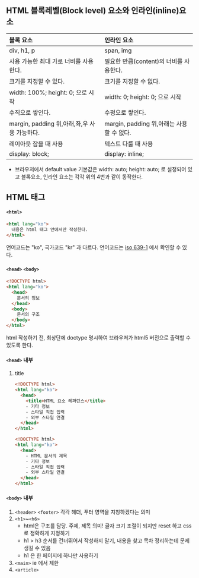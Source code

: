 ## HTML 블록레벨(Block level) 요소와 인라인(inline)요소

| 블록 요소                                    | 인라인 요소                               |
| :------------------------------------------- | :---------------------------------------- |
| div, h1, p                                   | span, img                                 |
| 사용 가능한 최대 가로 너비를 사용한다.       | 필요한 만큼(content)의 너비를 사용한다.   |
| 크기를 지정할 수 있다.                       | 크기를 지정할 수 없다.                    |
| width: 100%; height: 0; 으로 시작            | width: 0; height: 0; 으로 시작            |
| 수직으로 쌓인다.                             | 수평으로 쌓인다.                          |
| margin, padding 위,아래,좌,우 사용 가능하다. | margin, padding 위,아래는 사용할 수 없다. |
| 레이아웃 잡을 때 사용                        | 텍스트 다룰 때 사용                       |
| display: block;                              | display: inline;                          |

- 브라우저에서 default value 기본값은 width: auto; height: auto; 로 설정되어 있고 블록요소, 인라인 요소는 각각 위의 4번과 같이 동작한다.

## HTML 태그

#### `<html>`

   ```html
   <html lang="ko">
     내용은 html 태그 안에서만 작성한다.
   </html>
   ```

   언어코드는 "ko", 국가코드 "kr" 과 다르다.
   언어코드는 [iso 639-1](https://ko.wikipedia.org/wiki/ISO_639-1_%EC%BD%94%EB%93%9C_%EB%AA%A9%EB%A1%9D) 에서 확인할 수 있다.
   <br>

#### `<head>` `<body>`

   ```html
   <!DOCTYPE html>
   <html lang="ko">
     <head>
       문서의 정보
     </head>
     <body>
       문서의 구조
     </body>
   </html>
   ```

   html 작성하기 전, 최상단에 doctype 명시하여 브라우저가 html5 버전으로 출력할 수 있도록 한다.
   <br>

#### `<head>` 내부

1. title 

   ```html
   <!DOCTYPE html>
   <html lang="ko">
     <head>
       <title>HTML 요소 레퍼런스</title>
       - 기타 정보
       - 스타일 직접 입력
       - 외부 스타일 연결
     </head>
   </html>

   <!DOCTYPE html>
   <html lang="ko">
     <head>
       - HTML 문서의 제목
       - 기타 정보
       - 스타일 직접 입력
       - 외부 스타일 연결
     </head>
   </html>
   ```

#### `<body>` 내부

1. `<header>` `<footer>` 
    각각 헤더, 푸터 영역을 지칭하겠다는 의미
2. `<h1>`~`<h6>`
    - html은 구조를 담당. 주제, 제목 의미! 글자 크기 조절이 되지만 reset 하고 css로 정확하게 지정하기
    - h1 > h3 순서를 건너뛰어서 작성하지 말기, 내용을 찾고 목차 정리하는데 문제생길 수 있음
    - h1 은 한 페이지에 하나만 사용하기
3. `<main>`
    ie 에서 제한
4. `<article>`
    
